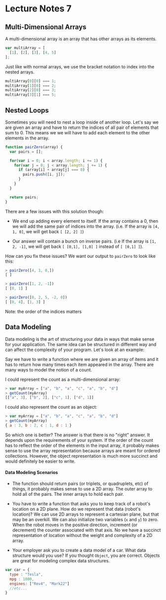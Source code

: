 # Lecture Notes 7

## Multi-Dimensional Arrays

A multi-dimensional array is an array that has other arrays as its elements.

```javascript
var multiArray = [
  [1], [2], [3], [4, 5]
];
```

Just like with normal arrays, we use the bracket notation to index into the
nested arrays.

```javascript
multiArray[0][0] === 1;
multiArray[1][0] === 2;
multiArray[2][0] === 3;
multiArray[3][1] === 5;
```

## Nested Loops

Sometimes you will need to nest a loop inside of another loop. Let's say we are
given an array and have to return the indices of all pair of elements that sum
to 0. This means we we will have to add each element to the other elements in
the array.

```javascript
function pairZero(array) {
  var pairs = [];

  for(var i = 0; i < array.length; i += 1) {
    for(var j = 0; j < array.length; j += 1) {
      if (array[i] + array[j] === 0) {
        pairs.push([i, j]);
      }
    }
  }

  return pairs;
}
```

There are a few issues with this solution though:

* We end up adding every element to itself. If the array contains a 0, then we
will add the same pair of indices into the array. (i.e. If the array is
  `[4, 1, 0]`, we will get back `[ [2, 2] ]`)

* Our answer will contain a bunch on inverse pairs. (i.e If the array is
  `[1, 2, -1]`, we will get back `[ [0,1], [1,0] ]` instead of `[ [0,1] ]`).

How can you fix these issues? We want our output to `pairZero` to look like this:

```js
> pairZero([4, 1, 0,])
[ ]

> pairZero([1, 2, -1])
[ [0, 1] ]

> pairZero([0, 2, 5, -2, 0])
[ [0, 4], [1, 3] ]
```

Note: the order of the indices matters

## Data Modeling

Data modeling is the art of structuring your data in ways that make sense for your application. The same idea can be structured in different way and can affect the complexity of your program. Let's look at an example:

Say we have to write a function where we are given an array of items and it has to return how many times each item appeared in the array. There are many ways to model the notion of a count.

I could represent the count as a multi-dimensional array:

```js
> var myArray = ["a", "b", "a", "c", "a", "b", "d"]
> getCount(myArray)
[["a", 3], ["b", 2], ["c", 1], ["d", 1]]
```

I could also represent the count as an object:

```js
> var myArray = ["a", "b", "a", "c", "a", "b", "d"]
> getCount(myArray)
{ a : 3, b : 2, c : 1, d : 1 }
```

So which one is better? The answer is that there is no "right" answer. It depends upon the requirements of your system. If the order of the count has to reflect the order of the elements in the input array, it probably makes sense to use the array representation because arrays are meant for ordered collections. However, the object representation is much more succinct and would definitely be easier to write.

#### Data Modeling Scenarios

*  The function should return pairs (or triplets, or quadruplets, etc) of things, it probably makes sense to use a 2D array. The outer array to hold all of the pairs. The inner arrays to hold each pair.

* You have to write a function that asks you to keep track of a robot's location on a 2D plane. How do we represent that data (robot's location)? We can use 2D arrays to represent a cartesian plane, but that may be an overkill. We can also initialize two variables (`x` and `y`) to zero. When the robot moves in the positive direction, increment (or decrement) the counter associated with that axis. No we have a succinct representation of location without the weight and complexity of a 2D array.

* Your employer ask you to create a data model of a car. What data structure would you use? If you thought `Object`, you are correct. Objects are great for modeling complex data structures.

```js
var car = {
  type : "Tesla",
  mpg : 1000,
  engines: ["Rev4", "Mark22"]
  //etc...
}
```
